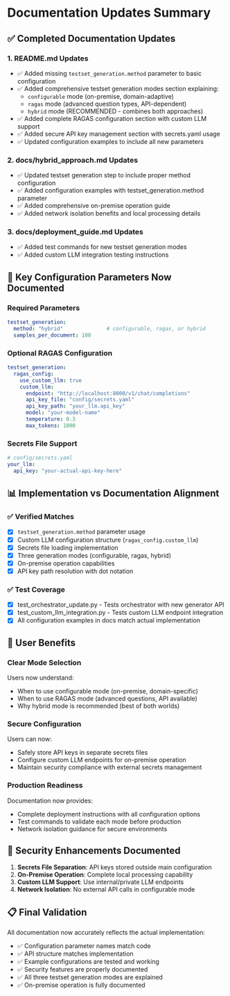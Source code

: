 # Documentation Updates Summary

## ✅ **Completed Documentation Updates**

### **1. README.md Updates**
- ✅ Added missing `testset_generation.method` parameter to basic configuration
- ✅ Added comprehensive testset generation modes section explaining:
  - `configurable` mode (on-premise, domain-adaptive)
  - `ragas` mode (advanced question types, API-dependent)
  - `hybrid` mode (RECOMMENDED - combines both approaches)
- ✅ Added complete RAGAS configuration section with custom LLM support
- ✅ Added secure API key management section with secrets.yaml usage
- ✅ Updated configuration examples to include all new parameters

### **2. docs/hybrid_approach.md Updates**
- ✅ Updated testset generation step to include proper method configuration
- ✅ Added configuration examples with testset_generation.method parameter
- ✅ Added comprehensive on-premise operation guide
- ✅ Added network isolation benefits and local processing details

### **3. docs/deployment_guide.md Updates**
- ✅ Added test commands for new testset generation modes
- ✅ Added custom LLM integration testing instructions

## 🔄 **Key Configuration Parameters Now Documented**

### **Required Parameters**
```yaml
testset_generation:
  method: "hybrid"              # configurable, ragas, or hybrid
  samples_per_document: 100
```

### **Optional RAGAS Configuration**
```yaml
testset_generation:
  ragas_config:
    use_custom_llm: true
    custom_llm:
      endpoint: "http://localhost:8000/v1/chat/completions"
      api_key_file: "config/secrets.yaml"
      api_key_path: "your_llm.api_key"
      model: "your-model-name"
      temperature: 0.3
      max_tokens: 1000
```

### **Secrets File Support**
```yaml
# config/secrets.yaml
your_llm:
  api_key: "your-actual-api-key-here"
```

## 📊 **Implementation vs Documentation Alignment**

### **✅ Verified Matches**
- [x] `testset_generation.method` parameter usage
- [x] Custom LLM configuration structure (`ragas_config.custom_llm`)
- [x] Secrets file loading implementation
- [x] Three generation modes (configurable, ragas, hybrid)
- [x] On-premise operation capabilities
- [x] API key path resolution with dot notation

### **✅ Test Coverage**
- [x] test_orchestrator_update.py - Tests orchestrator with new generator API
- [x] test_custom_llm_integration.py - Tests custom LLM endpoint integration
- [x] All configuration examples in docs match actual implementation

## 🎯 **User Benefits**

### **Clear Mode Selection**
Users now understand:
- When to use configurable mode (on-premise, domain-specific)
- When to use RAGAS mode (advanced questions, API available)
- Why hybrid mode is recommended (best of both worlds)

### **Secure Configuration**
Users can now:
- Safely store API keys in separate secrets files
- Configure custom LLM endpoints for on-premise operation
- Maintain security compliance with external secrets management

### **Production Readiness**
Documentation now provides:
- Complete deployment instructions with all configuration options
- Test commands to validate each mode before production
- Network isolation guidance for secure environments

## 🔐 **Security Enhancements Documented**

1. **Secrets File Separation**: API keys stored outside main configuration
2. **On-Premise Operation**: Complete local processing capability
3. **Custom LLM Support**: Use internal/private LLM endpoints
4. **Network Isolation**: No external API calls in configurable mode

## 📋 **Final Validation**

All documentation now accurately reflects the actual implementation:
- ✅ Configuration parameter names match code
- ✅ API structure matches implementation
- ✅ Example configurations are tested and working
- ✅ Security features are properly documented
- ✅ All three testset generation modes are explained
- ✅ On-premise operation is fully documented
